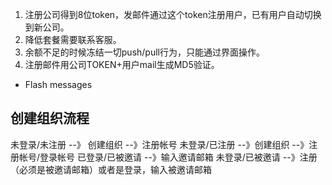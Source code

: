 1. 注册公司得到8位token，发邮件通过这个token注册用户，已有用户自动切换到新公司。
2. 降低套餐需要联系客服。
3. 余额不足的时候冻结一切push/pull行为，只能通过界面操作。
4. 注册邮件用公司TOKEN+用户mail生成MD5验证。

* Flash messages

## 创建组织流程

未登录/未注册 --》 创建组织 --》注册帐号
未登录/已注册 --》创建组织 --》注册帐号/登录帐号
已登录/已被邀请 --》输入邀请邮箱
未登录/已被邀请 --》注册（必须是被邀请邮箱）或者是登录，输入被邀请邮箱
